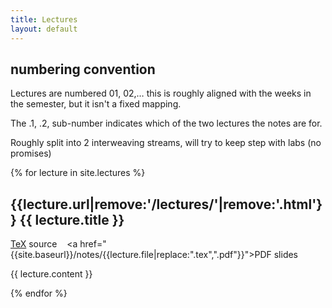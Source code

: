 ```yaml
---
title: Lectures
layout: default
---
```

## numbering convention
Lectures are numbered 01, 02,…  this is roughly aligned with the weeks in the semester, but it isn't a fixed mapping.

The .1, .2, sub-number indicates which of the two lectures the notes are for.

Roughly split into 2 interweaving streams,
 will try to keep step with labs (no promises)

{% for lecture in site.lectures %}
## {{lecture.url|remove:'/lectures/'|remove:'.html'}} {{ lecture.title }}
<span class="file-link"><a href="https://github.com/kf5011/kf5011.github.io/blob/master/notes/{{lecture.file}}">TeX</a>&nbsp;source&nbsp;</span>
&nbsp;
<span class="file-link"><a href="{{site.baseurl}}/notes/{{lecture.file|replace:".tex",".pdf"}}">PDF</a>&nbsp;slides&nbsp;</span>

{{ lecture.content }}

{% endfor %}
